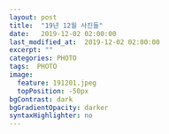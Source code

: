 ```yaml
---
layout: post
title:  "19년 12월 사진들"
date:   2019-12-02 02:00:00
last_modified_at:  2019-12-02 02:00:00
excerpt: ""
categories: PHOTO
tags:  PHOTO
image:
  feature: 191201.jpeg
  topPosition: -50px
bgContrast: dark
bgGradientOpacity: darker
syntaxHighlighter: no
---
```


<div class="img img--fullContainer img--14xLeading" style="background-image: url({{ site.baseurl_posts_img }}191201.jpg);"></div>

<div class="img img--fullContainer img--14xLeading" style="background-image: url({{ site.baseurl_posts_img }}191202.jpg);"></div>

<div class="img img--fullContainer img--14xLeading" style="background-image: url({{ site.baseurl_posts_img }}191203.jpg);"></div>

<div class="img img--fullContainer img--14xLeading" style="background-image: url({{ site.baseurl_posts_img }}191204.jpeg);"></div>
